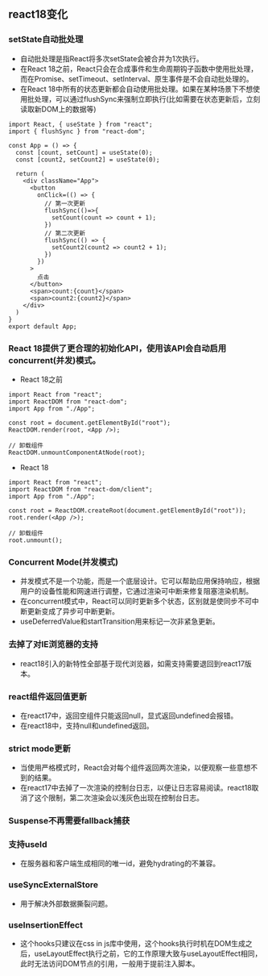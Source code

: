 ## react18变化
### setState自动批处理
- 自动批处理是指React将多次setState会被合并为1次执行。
- 在React 18之前，React只会在合成事件和生命周期钩子函数中使用批处理，而在Promise、setTimeout、setInterval、原生事件是不会自动批处理的。
- 在React 18中所有的状态更新都会自动使用批处理。如果在某种场景下不想使用批处理，可以通过flushSync来强制立即执行(比如需要在状态更新后，立刻读取新DOM上的数据等)
```
import React, { useState } from "react";
import { flushSync } from "react-dom";

const App = () => {
  const [count, setCount] = useState(0);
  const [count2, setCount2] = useState(0);

  return (
    <div className="App">
      <button
        onClick=(() => {
          // 第一次更新
          flushSync(()=>{
            setCount(count => count + 1);
          })
          // 第二次更新
          flushSync(() => {
            setCount2(count2 => count2 + 1);
          })
        })
      >
        点击
      </button>
      <span>count:{count}</span>
      <span>count2:{count2}</span>	
    </div>	
  )
}
export default App;
```
### React 18提供了更合理的初始化API，使用该API会自动启用concurrent(并发)模式。
- React 18之前
```
import React from "react";
import ReactDOM from "react-dom";
import App from "./App";

const root = document.getElementById("root");
ReactDOM.render(root, <App />);

// 卸载组件
ReactDOM.unmountComponentAtNode(root);
```
- React 18
```
import React from "react";
import ReactDOM from "react-dom/client";
import App from "./App";

const root = ReactDOM.createRoot(document.getElementById("root"));
root.render(<App />);

// 卸载组件
root.unmount(); 
```
### Concurrent Mode(并发模式)
- 并发模式不是一个功能，而是一个底层设计。它可以帮助应用保持响应，根据用户的设备性能和网速进行调整，它通过渲染可中断来修复阻塞渲染机制。
- 在concurrent模式中，React可以同时更新多个状态，区别就是使同步不可中断更新变成了异步可中断更新。
- useDeferredValue和startTransition用来标记一次非紧急更新。
### 去掉了对IE浏览器的支持
- react18引入的新特性全部基于现代浏览器，如需支持需要退回到react17版本。
### react组件返回值更新
- 在react17中，返回空组件只能返回null，显式返回undefined会报错。
- 在react18中，支持null和undefined返回。
### strict mode更新
- 当使用严格模式时，React会对每个组件返回两次渲染，以便观察一些意想不到的结果。
- 在react17中去掉了一次渲染的控制台日志，以便让日志容易阅读。react18取消了这个限制，第二次渲染会以浅灰色出现在控制台日志。
### Suspense不再需要fallback捕获
### 支持useId
- 在服务器和客户端生成相同的唯一id，避免hydrating的不兼容。
### useSyncExternalStore
- 用于解决外部数据撕裂问题。
### useInsertionEffect
- 这个hooks只建议在css in js库中使用，这个hooks执行时机在DOM生成之后，useLayoutEffect执行之前，它的工作原理大致与useLayoutEffect相同，此时无法访问DOM节点的引用，一般用于提前注入脚本。


